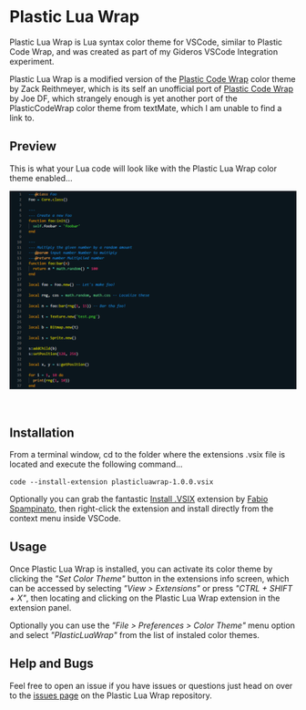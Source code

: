 # Plastic Lua Wrap

Plastic Lua Wrap is Lua syntax color theme for VSCode, similar to Plastic Code Wrap, and was created as part of my Gideros VSCode Integration experiment.

Plastic Lua Wrap is a modified version of the [Plastic Code Wrap](https://marketplace.visualstudio.com/items?itemName=thunderblaster.theme-plasticcodewrap) color theme by Zack Reithmeyer, which is its self an unofficial port of [Plastic Code Wrap](https://github.com/joedf/PlasticCodeWrap) by Joe DF, which strangely enough is yet another port of the PlasticCodeWrap color theme from textMate, which I am unable to find a link to.

## Preview
This is what your Lua code will look like with the Plastic Lua Wrap color theme enabled...

 ![Plastic Code Wrap](https://github.com/Antix-Development/Plastic-Lua-Wrap/raw/master/res/preview.png)

<br>

## Installation

From a terminal window, cd to the folder where the extensions .vsix file is located and execute the following command...

    code --install-extension plasticluawrap-1.0.0.vsix

Optionally you can grab the fantastic [Install .VSIX](https://marketplace.visualstudio.com/items?itemName=fabiospampinato.vscode-install-vsix) extension by [Fabio Spampinato](https://marketplace.visualstudio.com/publishers/fabiospampinato), then right-click the extension and install directly from the context menu inside VSCode.

## Usage
Once Plastic Lua Wrap is installed, you can activate its color theme by clicking the *"Set Color Theme"* button in the extensions info screen, which can be accessed by selecting *"View > Extensions"* or press *"CTRL + SHIFT + X"*, then locating and clicking on the Plastic Lua Wrap extension in the extension panel.

Optionally you can use the *"File > Preferences > Color Theme"* menu option and select *"PlasticLuaWrap"* from the list of instaled color themes.

## Help and Bugs
Feel free to open an issue if you have issues or questions just head on over to the [issues page](https://github.com/Antix-Development/Plastic-Lua-Wrap/issues) on the Plastic Lua Wrap repository.
